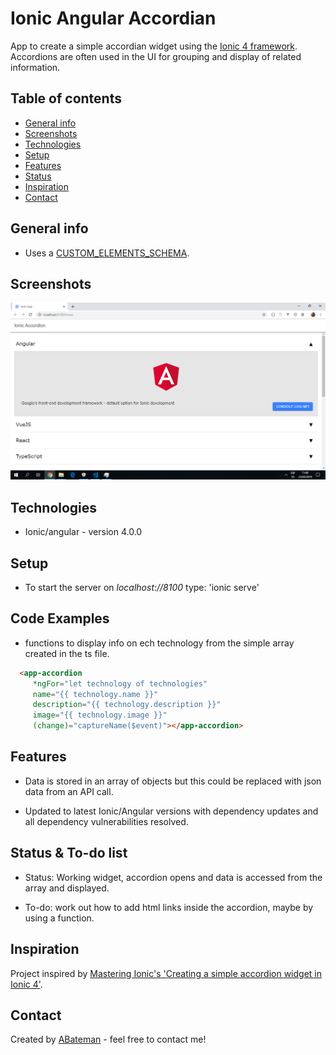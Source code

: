 # Ionic Angular Accordian

App to create a simple accordian widget using the [Ionic 4 framework](https://ionicframework.com/docs).
Accordions are often used in the UI for grouping and display of related information.

## Table of contents

* [General info](#general-info)
* [Screenshots](#screenshots)
* [Technologies](#technologies)
* [Setup](#setup)
* [Features](#features)
* [Status](#status)
* [Inspiration](#inspiration)
* [Contact](#contact)

## General info

* Uses a [CUSTOM_ELEMENTS_SCHEMA](https://angular.io/api/core/CUSTOM_ELEMENTS_SCHEMA).

## Screenshots

![Home Page](./img/accordion.png)

## Technologies

* Ionic/angular - version 4.0.0

## Setup

* To start the server on _localhost://8100_ type: 'ionic serve'

## Code Examples

* functions to display info on ech technology from the simple array created in the ts file.

```html
  <app-accordion
     *ngFor="let technology of technologies"
     name="{{ technology.name }}"
     description="{{ technology.description }}"
     image="{{ technology.image }}"
     (change)="captureName($event)"></app-accordion>
```

## Features

* Data is stored in an array of objects but this could be replaced with json data from an API call.

* Updated to latest Ionic/Angular versions with dependency updates and all dependency vulnerabilities resolved.

## Status & To-do list

* Status: Working widget, accordion opens and data is accessed from the array and displayed.

* To-do: work out how to add html links inside the accordion, maybe by using a function.

## Inspiration

Project inspired by [Mastering Ionic's 'Creating a simple accordion widget in Ionic 4'](http://masteringionic.com/blog/2019-01-27-creating-a-simple-accordion-widget-in-ionic-4/).

## Contact

Created by [ABateman](https://www.andrewbateman.org) - feel free to contact me!
